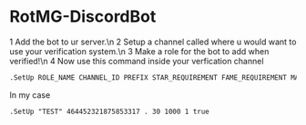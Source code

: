 # RotMG-DiscordBot

1 Add the bot to ur server.\n
2 Setup a channel called where u would want to use your verification system.\n
3 Make a role for the bot to add when verified!\n
4 Now use this command inside your verfication channel
```bash
.SetUp ROLE_NAME CHANNEL_ID PREFIX STAR_REQUIREMENT FAME_REQUIREMENT MAXED_CHARS_REQUIREMENT HIDDEN_LOCATION
```
In my case
```
.SetUp "TEST" 464452321875853317 . 30 1000 1 true
```
